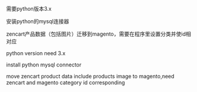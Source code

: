 
需要python版本3.x

安装python的mysql连接器

zencart产品数据（包括图片）迁移到magento，需要在程序里设置分类并使id相对应




python version need 3.x

install python mysql connector

move zencart product data include products image to magento,need zencart and magento category id corresponding
